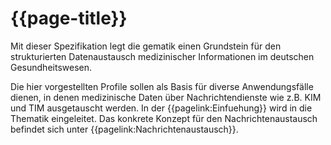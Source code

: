 # {{page-title}}

Mit dieser Spezifikation legt die gematik einen Grundstein für den strukturierten Datenaustausch medizinischer Informationen im deutschen Gesundheitswesen. 

Die hier vorgestellten Profile sollen als Basis für diverse Anwendungsfälle dienen, in denen medizinische Daten über Nachrichtendienste wie z.B. KIM und TIM ausgetauscht werden. In der {{pagelink:Einfuehung}} wird in die Thematik eingeleitet. Das konkrete Konzept für den Nachrichtenaustausch befindet sich unter {{pagelink:Nachrichtenaustausch}}.